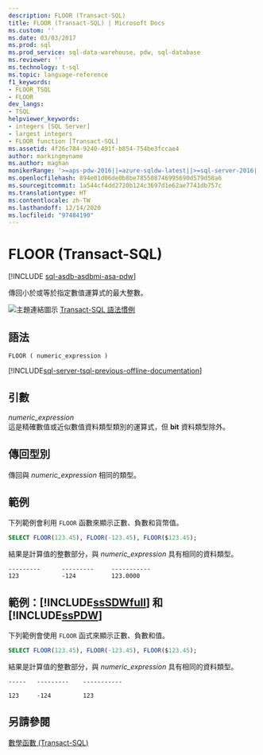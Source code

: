 ```yaml
---
description: FLOOR (Transact-SQL)
title: FLOOR (Transact-SQL) | Microsoft Docs
ms.custom: ''
ms.date: 03/03/2017
ms.prod: sql
ms.prod_service: sql-data-warehouse, pdw, sql-database
ms.reviewer: ''
ms.technology: t-sql
ms.topic: language-reference
f1_keywords:
- FLOOR_TSQL
- FLOOR
dev_langs:
- TSQL
helpviewer_keywords:
- integers [SQL Server]
- largest integers
- FLOOR function [Transact-SQL]
ms.assetid: 4f26c784-9240-491f-b854-754be3fccae4
author: markingmyname
ms.author: maghan
monikerRange: '>=aps-pdw-2016||=azure-sqldw-latest||>=sql-server-2016||>=sql-server-linux-2017||=azuresqldb-mi-current'
ms.openlocfilehash: 894e01d06de0b8be785508746995690d579d58a6
ms.sourcegitcommit: 1a544cf4dd2720b124c3697d1e62ae7741db757c
ms.translationtype: HT
ms.contentlocale: zh-TW
ms.lasthandoff: 12/14/2020
ms.locfileid: "97484190"
---
```

# <a name="floor-transact-sql"></a>FLOOR (Transact-SQL)
[!INCLUDE [sql-asdb-asdbmi-asa-pdw](../../includes/applies-to-version/sql-asdb-asdbmi-asa-pdw.md)]

  傳回小於或等於指定數值運算式的最大整數。  
  
 ![主題連結圖示](../../database-engine/configure-windows/media/topic-link.gif "主題連結圖示") [Transact-SQL 語法慣例](../../t-sql/language-elements/transact-sql-syntax-conventions-transact-sql.md)  
  
## <a name="syntax"></a>語法  
  
```syntaxsql
FLOOR ( numeric_expression )  
```  
  
[!INCLUDE[sql-server-tsql-previous-offline-documentation](../../includes/sql-server-tsql-previous-offline-documentation.md)]

## <a name="arguments"></a>引數
 *numeric_expression*  
 這是精確數值或近似數值資料類型類別的運算式，但 **bit** 資料類型除外。  
  
## <a name="return-types"></a>傳回型別  
 傳回與 *numeric_expression* 相同的類型。  
  
## <a name="examples"></a>範例  
 下列範例會利用 `FLOOR` 函數來顯示正數、負數和貨幣值。  
  
```sql  
SELECT FLOOR(123.45), FLOOR(-123.45), FLOOR($123.45);  
```  
  
 結果是計算值的整數部分，與 *numeric_expression* 具有相同的資料類型。  
  
```  
---------      ---------     -----------  
123            -124          123.0000     
```  
  
## <a name="examples-sssdwfull-and-sspdw"></a>範例：[!INCLUDE[ssSDWfull](../../includes/sssdwfull-md.md)] 和 [!INCLUDE[ssPDW](../../includes/sspdw-md.md)]  
 下列範例會使用 `FLOOR` 函式來顯示正數、負數和值。  
  
```sql  
SELECT FLOOR(123.45), FLOOR(-123.45), FLOOR($123.45);  
```  
  
 結果是計算值的整數部分，與 *numeric_expression* 具有相同的資料類型。  
  
 ```
 -----   ---------    -----------  
  
 123     -124         123
 ```  
  
## <a name="see-also"></a>另請參閱  
 [數學函數 &#40;Transact-SQL&#41;](../../t-sql/functions/mathematical-functions-transact-sql.md)  
  
  

